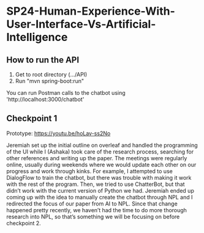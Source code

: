 # SP24-Human-Experience-With-User-Interface-Vs-Artificial-Intelligence

## How to run the API
1. Get to root directory (.../API)
2. Run "mvn spring-boot:run"

You can run Postman calls to the chatbot using 'http://localhost:3000/chatbot'

## Checkpoint 1
Prototype: https://youtu.be/hoLav-ss2No

Jeremiah set up the initial outline on overleaf and handled the programming of the UI while I (Ashaka) took care of the research process, searching for other references and writing up the paper. The meetings were regularly online, usually during weekends where we would update each other on our progress and work through kinks. For example, I attempted to use DialogFlow to train the chatbot, but there was trouble with making it work with the rest of the program. Then, we tried to use ChatterBot, but that didn’t work with the current version of Python we had. Jeremiah ended up coming up with the idea to manually create the chatbot through NPL and I redirected the focus of our paper from AI to NPL. Since that change happened pretty recently, we haven’t had the time to do more thorough research into NPL, so that’s something we will be focusing on before checkpoint 2.
